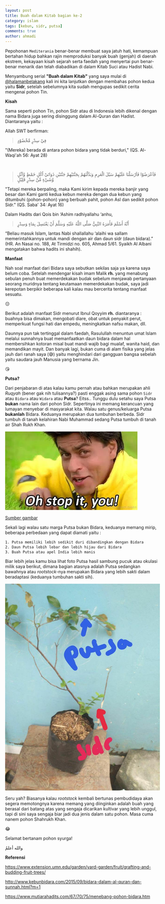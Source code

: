 ```yaml
---
layout: post
title: Buah dalam Kitab bagian ke-2
category: islam
tags: [kebun, sidr, putsa]
comments: true
author: ahmadi
---
```


Pepohonan `Mediterania` benar-benar membuat saya jatuh hati, kemampuan bertahan hidup bahkan rajin memproduksi banyak buah (genjah) di daerah ekstrem, kekayaan kisah sejarah serta faedah yang menyertai pun benar-benar menarik dan telah diabadikan di dalam Kitab Suci atau Hadist Nabi.

Menyambung serial **"Buah dalam Kitab"** yang saya mulai di [@halamanbelakang](https://t.me/halamanbelakang/452) kali ini kita lanjutkan dengan membahas pohon kedua yaitu **Sidr**, setelah sebelumnya kita sudah mengupas sedikit cerita mengenai pohon Tin.

**Kisah** 

Sama seperti pohon Tin, pohon Sidr atau di Indonesia lebih dikenal dengan nama Bidara juga sering disinggung dalam Al-Quran dan Hadist. Diantaranya yaitu :

Allah SWT berfirman:

> فِيْ سِدْرٍ مَّخْضُوْدٍ 

"(Mereka) berada di antara pohon bidara yang tidak berduri,"
(QS. Al-Waqi'ah 56: Ayat 28)

` `
> فَاَعْرَضُوْا فَاَرْسَلْنَا عَلَيْهِمْ سَيْلَ الْعَرِمِ وَبَدَّلْنٰهُمْ  بِجَنَّتَيْهِمْ جَنَّتَيْنِ ذَوَاتَيْ اُكُلٍ خَمْطٍ وَّاَثْلٍ وَّشَيْءٍ مِّنْ سِدْرٍ  قَلِيْلٍ

"Tetapi mereka berpaling, maka Kami kirim kepada mereka banjir yang besar dan Kami ganti kedua kebun mereka dengan dua kebun yang ditumbuhi (pohon-pohon) yang berbuah pahit, pohon Asl dan sedikit pohon Sidr."
(QS. Saba' 34: Ayat 16)

Dalam Hadits dari Qois bin ‘Ashim radhiyallahu ‘anhu,

> أَنَّهُ أَسْلَمَ فَأَمَرَهُ النَّبِيُّ صَلَّى اللَّهُ عَلَيْهِ وَسَلَّمَ أَنْ يَغْتَسِلَ بِمَاءٍ وَسِدْرٍ

“Beliau masuk Islam, lantas Nabi shallallahu ‘alaihi wa sallam memerintahkannya untuk mandi dengan air dan daun sidr (daun bidara).” (HR. An Nasai no. 188, At Tirmidzi no. 605, Ahmad 5/61. Syaikh Al Albani mengatakan bahwa hadits ini shahih).

**Manfaat** 

Nah soal manfaat dari Bidara saya sebutkan sekilas saja ya karena saya belum coba. Setelah mendengar kisah imam Malik **rh.** yang menabung sebulan penuh buat memerdekakan budak sebelum menjawab pertanyaan seorang muridnya tentang keutamaan memerdekakan budak, saya jadi kerepotan berpikir beberapa kali kalau mau bercerita tentang manfaat sesuatu.

😔

Berikut adalah manfaat Sidr menurut Ibnul Qoyyim **rh.** diantaranya : buahnya bisa dimakan, mengobati diare, obat untuk penyakit perut, memperkuat fungsi hati dan empedu, meningkatkan nafsu makan, dll.

Daunnya pun tak tertinggal dalam faedah, Rasulullah menuntun umat Islam melalui sunnahnya buat memanfaatkan daun bidara dalam hal membersihkan kotoran misal buat mandi wajib bagi mualaf, wanita haid, dan memandikan mayit. Dan banyak lagi, bukan cuma di alam fisika yang jelas jauh dari ranah saya (😅) yaitu menghindari dari gangguan bangsa sebelah yaitu saudara jauh Manusia yang bernama Jin.

😘

**Putsa?**

Dari penjabaran di atas kalau kamu pernah atau bahkan merupakan ahli *Ruqyah* (bener gak nih tulisannya?) pasti enggak asing sama pohon `Sidr` atau `Bidara` atau `Widara` atau **Putsa**? Eitss.. Tunggu dulu setahu saya Putsa **bukan** nama lain dari pohon Sidr. Sepertinya ini memang kerancuan yang lumayan menyebar di masyarakat kita. Walau satu genus/keluarga Putsa **bukanlah** Bidara. Keduanya merupakan dua tumbuhan berbeda. Sidr tumbuh di tanah kelahiran Nabi Muhammad sedang Putsa tumbuh di tanah air Shah Rukh Khan.

![](/img/sidr-shah.jpg)

[Sumber gambar](https://www.buzzfeed.com/imaansheikh/c-c-c-cant-even?utm_term=.hhv6RBwPb#.pjWe8Gj7y)
 
Sekali lagi walau satu marga Putsa bukan Bidara, keduanya memang mirip, beberapa perbedaan yang dapat diamati yaitu :

	1. Putsa memiliki lebih sedikit duri dibandingkan dengan Bidara 
	2. Daun Putsa lebih lebar dan lebih hijau dari Bidara
	3. Buah Putsa atau apel India lebih manis

Biar lebih jelas kamu bisa lihat foto Putsa hasil sambung pucuk atau okulasi milik saya berikut, dimana bagian atasnya adalah Putsa sedangkan bawahnya atau *rootstock*-nya merupakan Bidara yang lebih sakti dalam beradaptasi (keduanya tumbuhan sakti sih).

![](/img/sidr-putsa.jpg)

Seru yah? Biasanya kalau *rootstock* kembali bertunas pembudidaya akan segera memotongnya karena memang yang diinginkan adalah buah yang berasal dari batang atas yang sengaja dicarikan kultivar yang lebih unggul, tapi di sini saya sengaja biar jadi dua jenis dalam satu pohon. Masa cuma nanem pohon Shahrukh Khan.

😂

Selamat bertanam pohon syurga!

والله أعلمُ

**Referensi**

<https://www.extension.umn.edu/garden/yard-garden/fruit/grafting-and-budding-fruit-trees/>

<http://www.kebunbidara.com/2015/09/bidara-dalam-al-quran-dan-sunnah.html?m=1>

<https://www.mutiarahadits.com/67/70/75/menebang-pohon-bidara.htm>
